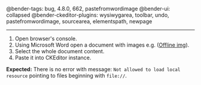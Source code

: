 @bender-tags: bug, 4.8.0, 662, pastefromwordimage
@bender-ui: collapsed
@bender-ckeditor-plugins: wysiwygarea, toolbar, undo, pastefromwordimage, sourcearea, elementspath, newpage

----

1. Open browser's console.
1. Using Microsoft Word open a document with images e.g. ([Offline img](../generated/_fixtures/SimpleImages/SimpleImages.docx)).
1. Select the whole document content.
1. Paste it into CKEditor instance.

**Expected:** There is no error with message: `Not allowed to load local resource` pointing to files beginning with `file://`.
